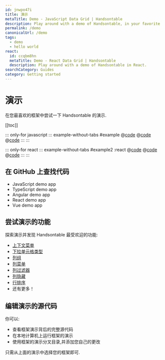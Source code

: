```yaml
---
id: jnwpo47i
title: 演示
metaTitle: Demo - JavaScript Data Grid | Handsontable
description: Play around with a demo of Handsontable, in your favorite framework.
permalink: /demo
canonicalUrl: /demo
tags:
  - demo
  - hello world
react:
  id: ccqbm8hn
  metaTitle: Demo - React Data Grid | Handsontable
  description: Play around with a demo of Handsontable in React.
searchCategory: Guides
category: Getting started
---
```


# 演示

在您最喜欢的框架中尝试一下 Handsontable 的演示.

[[toc]]

::: only-for javascript
::: example-without-tabs #example
@[code](@/content/guides/getting-started/demo/javascript/example.html)
@[code](@/content/guides/getting-started/demo/javascript/example.css)
@[code](@/content/guides/getting-started/demo/javascript/example.js)
:::
:::

::: only-for react
::: example-without-tabs #example2 :react
@[code](@/content/guides/getting-started/demo/react/example2.html)
@[code](@/content/guides/getting-started/demo/react/example2.css)
@[code](@/content/guides/getting-started/demo/react/example2.jsx)
:::
:::

## 在 GitHub 上查找代码

<div class="boxes-list gray">

- <Link :href="`https://github.com/handsontable/handsontable/tree/prod-docs/${$page.currentVersion}/examples/next/docs/js/demo/`">JavaScript demo app</Link>
- <Link :href="`https://github.com/handsontable/handsontable/tree/prod-docs/${$page.currentVersion}/examples/next/docs/ts/demo/`">TypeScript demo app</Link>
- <Link :href="`https://github.com/handsontable/handsontable/tree/prod-docs/${$page.currentVersion}/examples/next/docs/angular/demo/`">Angular demo app</Link>
- <Link :href="`https://github.com/handsontable/handsontable/tree/prod-docs/${$page.currentVersion}/examples/next/docs/react/demo/`">React demo app</Link>
- <Link :href="`https://github.com/handsontable/handsontable/tree/prod-docs/${$page.currentVersion}/examples/next/docs/vue/demo/`">Vue demo app</Link>

</div>

## 尝试演示的功能

探索演示并发现 Handsontable 最受欢迎的功能:

- [上下文菜单](@/guides/accessories-and-menus/context-menu/context-menu.md)
- [下拉单元格类型](@/guides/cell-types/dropdown-cell-type/dropdown-cell-type.md)
- [列组](@/guides/columns/column-groups/column-groups.md)
- [列菜单](@/guides/columns/column-menu/column-menu.md)
- [列过滤器](@/guides/columns/column-filter/column-filter.md)
- [列隐藏](@/guides/columns/column-hiding/column-hiding.md)
- [行排序](@/guides/rows/rows-sorting/rows-sorting.md)
- 还有更多！

## 编辑演示的源代码

你可以:
- 查看框架演示背后的完整源代码
- 在本地计算机上运行框架的演示
- 使用框架的演示分叉目录,并添加您自己的更改

只需从上面的演示中选择您的框架即可.

